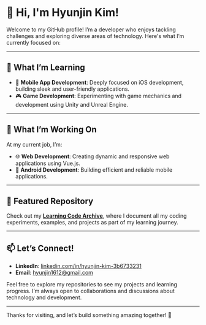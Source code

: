 # 👋 Hi, I'm Hyunjin Kim!

Welcome to my GitHub profile! I’m a developer who enjoys tackling challenges and exploring diverse areas of technology. Here's what I’m currently focused on:

---

## 🌱 What I’m Learning
- 📱 **Mobile App Development**: Deeply focused on iOS development, building sleek and user-friendly applications.
- 🎮 **Game Development**: Experimenting with game mechanics and development using Unity and Unreal Engine.

---

## 💼 What I’m Working On
At my current job, I’m:
- 🌐 **Web Development**: Creating dynamic and responsive web applications using Vue.js.
- 🤖 **Android Development**: Building efficient and reliable mobile applications.

---

## 🌟 Featured Repository
Check out my **[Learning Code Archive](https://github.com/kim-hyunjin/learning-code-archive)**, where I document all my coding experiments, examples, and projects as part of my learning journey.

---

## 📫 Let’s Connect!
- **LinkedIn**: [linkedin.com/in/hyunjin-kim-3b6733231](https://www.linkedin.com/in/hyunjin-kim-3b6733231/)
- **Email**: [hyunjin1612@gmail.com](mailto:hyunjin1612@gmail.com) 

Feel free to explore my repositories to see my projects and learning progress. I’m always open to collaborations and discussions about technology and development.

---

Thanks for visiting, and let’s build something amazing together! 🚀
